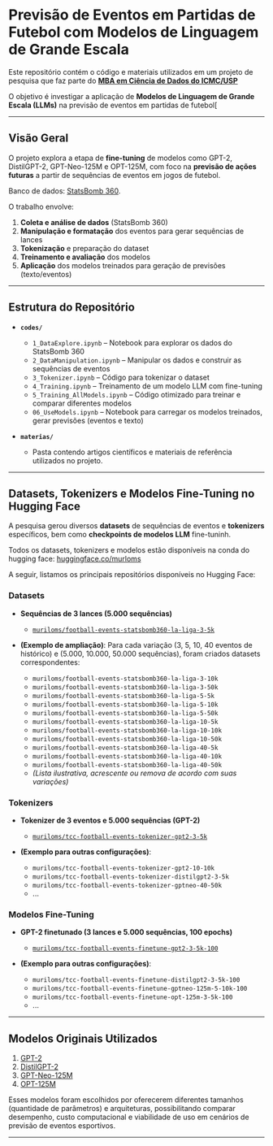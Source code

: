# Previsão de Eventos em Partidas de Futebol com Modelos de Linguagem de Grande Escala

Este repositório contém o código e materiais utilizados em um projeto de pesquisa que faz parte do [**MBA em Ciência de Dados do ICMC/USP**](https://cemeai.icmc.usp.br/MBA/) 

O objetivo é investigar a aplicação de **Modelos de Linguagem de Grande Escala (LLMs)** na previsão de eventos em partidas de futebol[

---

## Visão Geral

O projeto explora a etapa de **fine-tuning** de modelos como GPT-2, DistilGPT-2, GPT-Neo-125M e OPT-125M, com foco na **previsão de ações futuras** a partir de sequências de eventos em jogos de futebol.

Banco de dados: [StatsBomb 360](https://statsbomb.com/what-we-do/soccer-data/360-2/).

O trabalho envolve:

1. **Coleta e análise de dados** (StatsBomb 360)
2. **Manipulação e formatação** dos eventos para gerar sequências de lances
3. **Tokenização** e preparação do dataset
4. **Treinamento e avaliação** dos modelos
5. **Aplicação** dos modelos treinados para geração de previsões (texto/eventos)

---

## Estrutura do Repositório

- **`codes/`**  
  - `1_DataExplore.ipynb` – Notebook para explorar os dados do StatsBomb 360  
  - `2_DataManipulation.ipynb` – Manipular os dados e construir as sequências de eventos  
  - `3_Tokenizer.ipynb` – Código para tokenizar o dataset  
  - `4_Training.ipynb` – Treinamento de um modelo LLM com fine-tuning  
  - `5_Training_AllModels.ipynb` – Código otimizado para treinar e comparar diferentes modelos  
  - `06_UseModels.ipynb` – Notebook para carregar os modelos treinados, gerar previsões (eventos e texto)  

- **`materias/`**  
  - Pasta contendo artigos científicos e materiais de referência utilizados no projeto.  

---

## Datasets, Tokenizers e Modelos Fine-Tuning no Hugging Face

A pesquisa gerou diversos **datasets** de sequências de eventos e **tokenizers** específicos, bem como **checkpoints de modelos LLM** fine-tuninh.

Todos os datasets, tokenizers e modelos estão disponíveis na conda do hugging face: [huggingface.co/murloms](https://huggingface.co/muriloms)

A seguir, listamos os principais repositórios disponíveis no Hugging Face:

### Datasets

- **Sequências de 3 lances (5.000 sequências)**  
  - [`muriloms/football-events-statsbomb360-la-liga-3-5k`](https://huggingface.co/datasets/muriloms/football-events-statsbomb360-la-liga-3-5k)

- **(Exemplo de ampliação)**: Para cada variação (3, 5, 10, 40 eventos de histórico) e (5.000, 10.000, 50.000 sequências), foram criados datasets correspondentes:
  - `muriloms/football-events-statsbomb360-la-liga-3-10k`
  - `muriloms/football-events-statsbomb360-la-liga-3-50k`
  - `muriloms/football-events-statsbomb360-la-liga-5-5k`
  - `muriloms/football-events-statsbomb360-la-liga-5-10k`
  - `muriloms/football-events-statsbomb360-la-liga-5-50k`
  - `muriloms/football-events-statsbomb360-la-liga-10-5k`
  - `muriloms/football-events-statsbomb360-la-liga-10-10k`
  - `muriloms/football-events-statsbomb360-la-liga-10-50k`
  - `muriloms/football-events-statsbomb360-la-liga-40-5k`
  - `muriloms/football-events-statsbomb360-la-liga-40-10k`
  - `muriloms/football-events-statsbomb360-la-liga-40-50k`
  - *(Lista ilustrativa, acrescente ou remova de acordo com suas variações)*

### Tokenizers

- **Tokenizer de 3 eventos e 5.000 sequências (GPT-2)**  
  - [`muriloms/tcc-football-events-tokenizer-gpt2-3-5k`](https://huggingface.co/muriloms/tcc-football-events-tokenizer-gpt2-3-5k)  

- **(Exemplo para outras configurações)**:
  - `muriloms/tcc-football-events-tokenizer-gpt2-10-10k`
  - `muriloms/tcc-football-events-tokenizer-distilgpt2-3-5k`
  - `muriloms/tcc-football-events-tokenizer-gptneo-40-50k`
  - ...

### Modelos Fine-Tuning

- **GPT-2 finetunado (3 lances e 5.000 sequências, 100 epochs)**  
  - [`muriloms/tcc-football-events-finetune-gpt2-3-5k-100`](https://huggingface.co/muriloms/tcc-football-events-finetune-gpt2-3-5k-100)

- **(Exemplo para outras configurações)**:
  - `muriloms/tcc-football-events-finetune-distilgpt2-3-5k-100`
  - `muriloms/tcc-football-events-finetune-gptneo-125m-5-10k-100`
  - `muriloms/tcc-football-events-finetune-opt-125m-3-5k-100`
  - ...

---

## Modelos Originais Utilizados

1. [GPT-2](https://huggingface.co/openai-community/gpt2)  
2. [DistilGPT-2](https://huggingface.co/distilbert/distilgpt2)  
3. [GPT-Neo-125M](https://huggingface.co/EleutherAI/gpt-neo-125m)  
4. [OPT-125M](https://huggingface.co/facebook/opt-125m)  

Esses modelos foram escolhidos por oferecerem diferentes tamanhos (quantidade de parâmetros) e arquiteturas, possibilitando comparar desempenho, custo computacional e viabilidade de uso em cenários de previsão de eventos esportivos.

---
